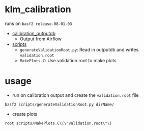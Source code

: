 # klm_calibration

runs on `basf2 release-08-01-03`

 - [calibration_outputdb](calibration_outputdb)
    - Output from Airflow
 - [scripts](scripts)
    - `generateValidationRoot.py`: Read in outputdb and writes `validation.root`
    - `MakePlots.C`: Use validation.root to make plots

# usage

 - run on calibration output and create the `validation.root` file

```
basf2 scripts/generateValidationRoot.py dirName/
```

 - create plots

```
root scripts/MakePlots.C\(\"validation.root\"\)
```
